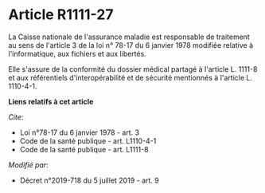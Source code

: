 # Article R1111-27

La Caisse nationale de l'assurance maladie est responsable de traitement au sens de l'article 3 de la loi n° 78-17 du 6
janvier 1978 modifiée relative à l'informatique, aux fichiers et aux libertés.

Elle s'assure de la conformité du dossier médical partagé à l'article L. 1111-8 et aux référentiels d'interopérabilité et de
sécurité mentionnés à l'article L. 1110-4-1.

**Liens relatifs à cet article**

_Cite_:

  - Loi n°78-17 du 6 janvier 1978 - art. 3
  - Code de la santé publique - art. L1110-4-1
  - Code de la santé publique - art. L1111-8

_Modifié par_:

  - Décret n°2019-718 du 5 juillet 2019 - art. 9
